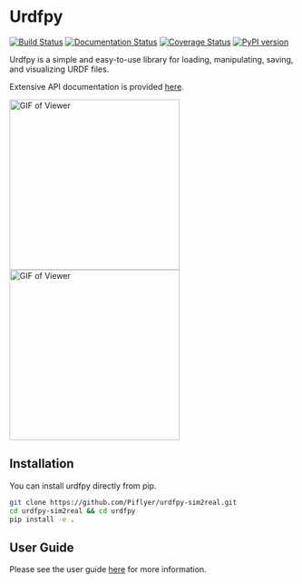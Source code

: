 # Urdfpy

[![Build Status](https://travis-ci.org/mmatl/urdfpy.svg?branch=master)](https://travis-ci.org/mmatl/urdfpy)
[![Documentation Status](https://readthedocs.org/projects/urdfpy/badge/?version=latest)](https://urdfpy.readthedocs.io/en/latest/?badge=latest)
[![Coverage Status](https://coveralls.io/repos/github/mmatl/urdfpy/badge.svg?branch=master)](https://coveralls.io/github/mmatl/urdfpy?branch=master)
[![PyPI version](https://badge.fury.io/py/urdfpy.svg)](https://badge.fury.io/py/urdfpy)

Urdfpy is a simple and easy-to-use library for loading, manipulating, saving,
and visualizing URDF files.

Extensive API documentation is provided [here](https://urdfpy.readthedocs.io/en/latest/).

<p float="left">
  <img src="https://github.com/mmatl/urdfpy/blob/master/docs/source/_static/robotiq.gif?raw=true" alt="GIF of Viewer" width="300"/>
  <img src="https://github.com/mmatl/urdfpy/blob/master/docs/source/_static/ur5.gif?raw=true" alt="GIF of Viewer" width="300"/>
</p>

## Installation
You can install urdfpy directly from pip.

```bash
git clone https://github.com/Piflyer/urdfpy-sim2real.git
cd urdfpy-sim2real && cd urdfpy
pip install -e .
```

## User Guide
Please see the user guide [here](https://urdfpy.readthedocs.io/en/latest/examples/index.html) for
more information.
